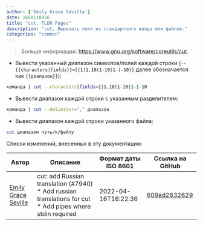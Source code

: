 ```yaml
---
author: ['Emily Grace Seville']
date: 1650118956
title: "cut, TLDR Pages"
description: "cut, Вырезать поля из стандартного ввода или файлов."
categories: "common"
---
```

> Больше информации: <https://www.gnu.org/software/coreutils/cut>.

- Вывести указанный диапазон символов/полей каждой строки (`--{{characters|fields}}={{1|1,10|1-10|1-|-10}}` далее обозначается как `{{диапазон}}`):

```bash
команда | cut --characters|fields=1|1,10|1-10|1-|-10
```

- Вывести диапазон каждой строки с указанным разделителем:

```bash
команда | cut --delimiter="," диапазон
```

- Вывести диапазон каждой строки указанного файла:

```bash
cut диапазон путь/к/файлу
```
Список изменений, внесенных в эту документацию


Автор | Описание | Формат даты ISO 8601 | Ссылка на GitHub
------|-----|-----|-----
[Emily Grace Seville](mailto:emilyseville7cf@gmail.com) | cut: add Russian translation (#7940) * Add russian translations for cut * Add pipes where stdin required | 2022-04-16T16:22:36 | [609ad2632629](https://github.com/tldr-pages/tldr/commit/609ad2632629bfaaa47a4f27a73b92448e51b186)

